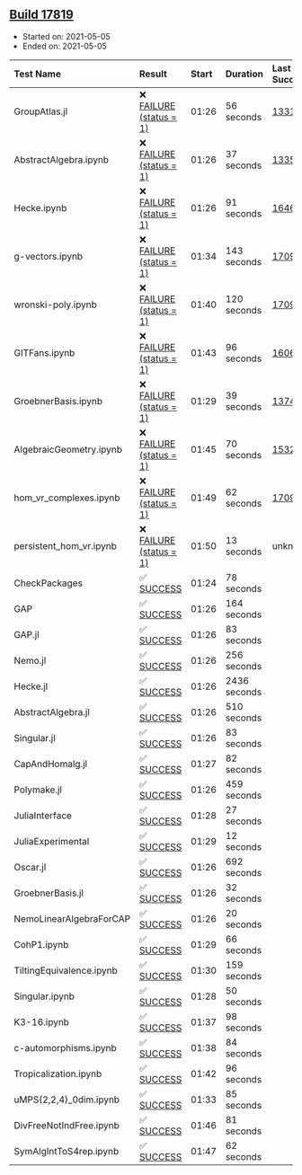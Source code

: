 ## [Build 17819](https://oscarci.mathematik.uni-kl.de/job/oscar/17819/)

* Started on: 2021-05-05
* Ended on: 2021-05-05

| Test Name    | Result | Start | Duration | Last Success | First Failure |
|:-------------|:-------|:------|:---------|:-------------|:--------------|
| GroupAtlas.jl | ❌ [FAILURE (status = 1)](https://oscarci.mathematik.uni-kl.de/job/oscar/17819/artifact/logs/build-17819/GroupAtlas.jl.log) | 01:26 | 56 seconds | [13311](https://oscarci.mathematik.uni-kl.de/job/oscar/13311/) | [13312](https://oscarci.mathematik.uni-kl.de/job/oscar/13312/) |
| AbstractAlgebra.ipynb | ❌ [FAILURE (status = 1)](https://oscarci.mathematik.uni-kl.de/job/oscar/17819/artifact/logs/build-17819/AbstractAlgebra.ipynb.log) | 01:26 | 37 seconds | [13355](https://oscarci.mathematik.uni-kl.de/job/oscar/13355/) | [13356](https://oscarci.mathematik.uni-kl.de/job/oscar/13356/) |
| Hecke.ipynb | ❌ [FAILURE (status = 1)](https://oscarci.mathematik.uni-kl.de/job/oscar/17819/artifact/logs/build-17819/Hecke.ipynb.log) | 01:26 | 91 seconds | [16463](https://oscarci.mathematik.uni-kl.de/job/oscar/16463/) | [16464](https://oscarci.mathematik.uni-kl.de/job/oscar/16464/) |
| g-vectors.ipynb | ❌ [FAILURE (status = 1)](https://oscarci.mathematik.uni-kl.de/job/oscar/17819/artifact/logs/build-17819/g-vectors.ipynb.log) | 01:34 | 143 seconds | [17099](https://oscarci.mathematik.uni-kl.de/job/oscar/17099/) | [17100](https://oscarci.mathematik.uni-kl.de/job/oscar/17100/) |
| wronski-poly.ipynb | ❌ [FAILURE (status = 1)](https://oscarci.mathematik.uni-kl.de/job/oscar/17819/artifact/logs/build-17819/wronski-poly.ipynb.log) | 01:40 | 120 seconds | [17098](https://oscarci.mathematik.uni-kl.de/job/oscar/17098/) | [17099](https://oscarci.mathematik.uni-kl.de/job/oscar/17099/) |
| GITFans.ipynb | ❌ [FAILURE (status = 1)](https://oscarci.mathematik.uni-kl.de/job/oscar/17819/artifact/logs/build-17819/GITFans.ipynb.log) | 01:43 | 96 seconds | [16068](https://oscarci.mathematik.uni-kl.de/job/oscar/16068/) | [16069](https://oscarci.mathematik.uni-kl.de/job/oscar/16069/) |
| GroebnerBasis.ipynb | ❌ [FAILURE (status = 1)](https://oscarci.mathematik.uni-kl.de/job/oscar/17819/artifact/logs/build-17819/GroebnerBasis.ipynb.log) | 01:29 | 39 seconds | [13748](https://oscarci.mathematik.uni-kl.de/job/oscar/13748/) | [13749](https://oscarci.mathematik.uni-kl.de/job/oscar/13749/) |
| AlgebraicGeometry.ipynb | ❌ [FAILURE (status = 1)](https://oscarci.mathematik.uni-kl.de/job/oscar/17819/artifact/logs/build-17819/AlgebraicGeometry.ipynb.log) | 01:45 | 70 seconds | [15322](https://oscarci.mathematik.uni-kl.de/job/oscar/15322/) | [15323](https://oscarci.mathematik.uni-kl.de/job/oscar/15323/) |
| hom_vr_complexes.ipynb | ❌ [FAILURE (status = 1)](https://oscarci.mathematik.uni-kl.de/job/oscar/17819/artifact/logs/build-17819/hom_vr_complexes.ipynb.log) | 01:49 | 62 seconds | [17099](https://oscarci.mathematik.uni-kl.de/job/oscar/17099/) | [17100](https://oscarci.mathematik.uni-kl.de/job/oscar/17100/) |
| persistent_hom_vr.ipynb | ❌ [FAILURE (status = 1)](https://oscarci.mathematik.uni-kl.de/job/oscar/17819/artifact/logs/build-17819/persistent_hom_vr.ipynb.log) | 01:50 | 13 seconds | unknown | unknown |
| CheckPackages | ✅ [SUCCESS](https://oscarci.mathematik.uni-kl.de/job/oscar/17819/artifact/logs/build-17819/CheckPackages.log) | 01:24 | 78 seconds |  |  |
| GAP | ✅ [SUCCESS](https://oscarci.mathematik.uni-kl.de/job/oscar/17819/artifact/logs/build-17819/GAP.log) | 01:26 | 164 seconds |  |  |
| GAP.jl | ✅ [SUCCESS](https://oscarci.mathematik.uni-kl.de/job/oscar/17819/artifact/logs/build-17819/GAP.jl.log) | 01:26 | 83 seconds |  |  |
| Nemo.jl | ✅ [SUCCESS](https://oscarci.mathematik.uni-kl.de/job/oscar/17819/artifact/logs/build-17819/Nemo.jl.log) | 01:26 | 256 seconds |  |  |
| Hecke.jl | ✅ [SUCCESS](https://oscarci.mathematik.uni-kl.de/job/oscar/17819/artifact/logs/build-17819/Hecke.jl.log) | 01:26 | 2436 seconds |  |  |
| AbstractAlgebra.jl | ✅ [SUCCESS](https://oscarci.mathematik.uni-kl.de/job/oscar/17819/artifact/logs/build-17819/AbstractAlgebra.jl.log) | 01:26 | 510 seconds |  |  |
| Singular.jl | ✅ [SUCCESS](https://oscarci.mathematik.uni-kl.de/job/oscar/17819/artifact/logs/build-17819/Singular.jl.log) | 01:26 | 83 seconds |  |  |
| CapAndHomalg.jl | ✅ [SUCCESS](https://oscarci.mathematik.uni-kl.de/job/oscar/17819/artifact/logs/build-17819/CapAndHomalg.jl.log) | 01:27 | 82 seconds |  |  |
| Polymake.jl | ✅ [SUCCESS](https://oscarci.mathematik.uni-kl.de/job/oscar/17819/artifact/logs/build-17819/Polymake.jl.log) | 01:26 | 459 seconds |  |  |
| JuliaInterface | ✅ [SUCCESS](https://oscarci.mathematik.uni-kl.de/job/oscar/17819/artifact/logs/build-17819/JuliaInterface.log) | 01:28 | 27 seconds |  |  |
| JuliaExperimental | ✅ [SUCCESS](https://oscarci.mathematik.uni-kl.de/job/oscar/17819/artifact/logs/build-17819/JuliaExperimental.log) | 01:29 | 12 seconds |  |  |
| Oscar.jl | ✅ [SUCCESS](https://oscarci.mathematik.uni-kl.de/job/oscar/17819/artifact/logs/build-17819/Oscar.jl.log) | 01:26 | 692 seconds |  |  |
| GroebnerBasis.jl | ✅ [SUCCESS](https://oscarci.mathematik.uni-kl.de/job/oscar/17819/artifact/logs/build-17819/GroebnerBasis.jl.log) | 01:26 | 32 seconds |  |  |
| NemoLinearAlgebraForCAP | ✅ [SUCCESS](https://oscarci.mathematik.uni-kl.de/job/oscar/17819/artifact/logs/build-17819/NemoLinearAlgebraForCAP.log) | 01:26 | 20 seconds |  |  |
| CohP1.ipynb | ✅ [SUCCESS](https://oscarci.mathematik.uni-kl.de/job/oscar/17819/artifact/logs/build-17819/CohP1.ipynb.log) | 01:29 | 66 seconds |  |  |
| TiltingEquivalence.ipynb | ✅ [SUCCESS](https://oscarci.mathematik.uni-kl.de/job/oscar/17819/artifact/logs/build-17819/TiltingEquivalence.ipynb.log) | 01:30 | 159 seconds |  |  |
| Singular.ipynb | ✅ [SUCCESS](https://oscarci.mathematik.uni-kl.de/job/oscar/17819/artifact/logs/build-17819/Singular.ipynb.log) | 01:28 | 50 seconds |  |  |
| K3-16.ipynb | ✅ [SUCCESS](https://oscarci.mathematik.uni-kl.de/job/oscar/17819/artifact/logs/build-17819/K3-16.ipynb.log) | 01:37 | 98 seconds |  |  |
| c-automorphisms.ipynb | ✅ [SUCCESS](https://oscarci.mathematik.uni-kl.de/job/oscar/17819/artifact/logs/build-17819/c-automorphisms.ipynb.log) | 01:38 | 84 seconds |  |  |
| Tropicalization.ipynb | ✅ [SUCCESS](https://oscarci.mathematik.uni-kl.de/job/oscar/17819/artifact/logs/build-17819/Tropicalization.ipynb.log) | 01:42 | 96 seconds |  |  |
| uMPS(2,2,4)_0dim.ipynb | ✅ [SUCCESS](https://oscarci.mathematik.uni-kl.de/job/oscar/17819/artifact/logs/build-17819/uMPS-2-2-4-_0dim.ipynb.log) | 01:33 | 85 seconds |  |  |
| DivFreeNotIndFree.ipynb | ✅ [SUCCESS](https://oscarci.mathematik.uni-kl.de/job/oscar/17819/artifact/logs/build-17819/DivFreeNotIndFree.ipynb.log) | 01:46 | 81 seconds |  |  |
| SymAlgIntToS4rep.ipynb | ✅ [SUCCESS](https://oscarci.mathematik.uni-kl.de/job/oscar/17819/artifact/logs/build-17819/SymAlgIntToS4rep.ipynb.log) | 01:47 | 62 seconds |  |  |
